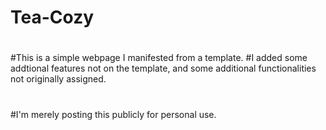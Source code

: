 # Tea-Cozy
#
#This is a simple webpage I manifested from a template.
#I added some addtional features not on the template, and some additional functionalities not originally assigned.
#
#I'm merely posting this publicly for personal use.
